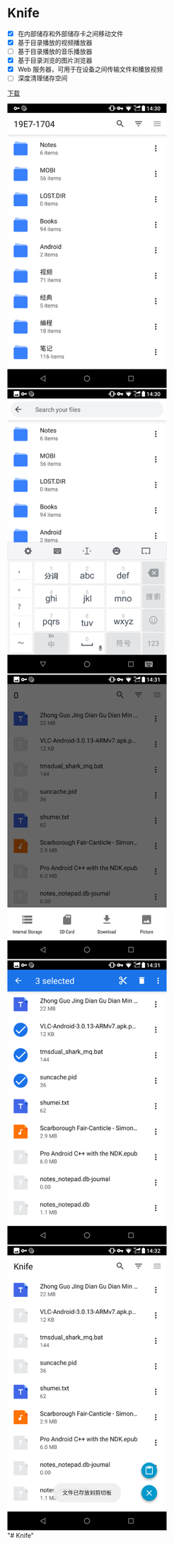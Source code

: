 # Knife

* [x] 在内部储存和外部储存卡之间移动文件
* [x] 基于目录播放的视频播放器
* [ ] 基于目录播放的音乐播放器
* [x] 基于目录浏览的图片浏览器
* [x] Web 服务器，可用于在设备之间传输文件和播放视频
* [ ] 深度清理储存空间

[下载](https://github.com/grandiloquent/Knife/blob/master/app/release/app-release.apk?raw=true)

<div>
<img width="360" src="screenshots\Screenshot_2019-02-11-14-30-05.png">
<img width="360" src="screenshots\Screenshot_2019-02-11-14-30-18.png">
<img width="360" src="screenshots\Screenshot_2019-02-11-14-31-50.png">
<img width="360" src="screenshots\Screenshot_2019-02-11-14-32-00.png">
<img width="360" src="screenshots\Screenshot_2019-02-11-14-32-15.png">
</div>"# Knife" 
